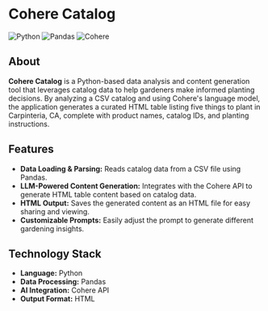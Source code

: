 # Cohere Catalog

![Python](https://img.shields.io/badge/Python-3776AB?logo=python&logoColor=white&style=for-the-badge)
![Pandas](https://img.shields.io/badge/Pandas-150458?logo=pandas&logoColor=white&style=for-the-badge)
![Cohere](https://img.shields.io/badge/Cohere-FF5C5C?logo=cohere&logoColor=white&style=for-the-badge)

## About

**Cohere Catalog** is a Python-based data analysis and content generation tool that leverages catalog data to help gardeners make informed planting decisions. By analyzing a CSV catalog and using Cohere's language model, the application generates a curated HTML table listing five things to plant in Carpinteria, CA, complete with product names, catalog IDs, and planting instructions.

## Features

- **Data Loading & Parsing:** Reads catalog data from a CSV file using Pandas.  
- **LLM-Powered Content Generation:** Integrates with the Cohere API to generate HTML table content based on catalog data.  
- **HTML Output:** Saves the generated content as an HTML file for easy sharing and viewing.  
- **Customizable Prompts:** Easily adjust the prompt to generate different gardening insights.

## Technology Stack

- **Language:** Python  
- **Data Processing:** Pandas  
- **AI Integration:** Cohere API  
- **Output Format:** HTML
